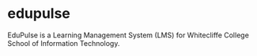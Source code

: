 # edupulse
EduPulse is a Learning Management System (LMS) for Whitecliffe College School of Information Technology.
